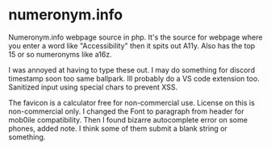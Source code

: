 # numeronym.info
Numeronym.info webpage source in php. It's the source for webpage where you enter a word like "Accessibility" then it spits out A11y. Also has the top 15 or so numeronyms like a16z. 

I was annoyed at having to type these out. I may do something for discord timestamp soon too same ballpark. Ill probably do a VS code extension too. Sanitized input using special chars to prevent XSS.

The favicon is a calculator free for non-commercial use. License on this is non-commercial only. I changed the Font to paragraph from header for mob0ile compatibility.
Then I found bizarre autocomplete error on some phones, added note. I think some of them submit a blank string or something. 
